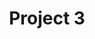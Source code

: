 ---
title: 'Project 3'
description: 'Lorem ipsum dolor sit amet, consectetur adipiscing elit, sed do eiusmod tempor incididunt ut labore et dolore magna aliqua. Consectetur adipiscing elit, sed do eiusmod tempor incididunt ut.'
image: '/projects/project-3.png'
skills: ['html', 'css', 'vue', 'js', 'git', 'github']
---
